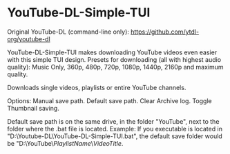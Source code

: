 # YouTube-DL-Simple-TUI
Original YouTube-DL (command-line only): https://github.com/ytdl-org/youtube-dl

YouTube-DL-Simple-TUI makes downloading YouTube videos even easier with this simple TUI design.
Presets for downloading (all with highest audio quality):
Music Only, 360p, 480p, 720p, 1080p, 1440p, 2160p and maximum quality.

Downloads single videos, playlists or entire YouTube channels.

Options:
Manual save path.
Default save path.
Clear Archive log.
Toggle Thumbnail saving.

Default save path is on the same drive, in the folder "YouTube", next to the folder where the .bat file is located.
Example:
If you executable is located in "D:\Youtube-DL\YouTube-DL-Simple-TUI.bat",
the default save folder would be "D:\YouTube\\*PlaylistName*\\*VideoTitle*.
